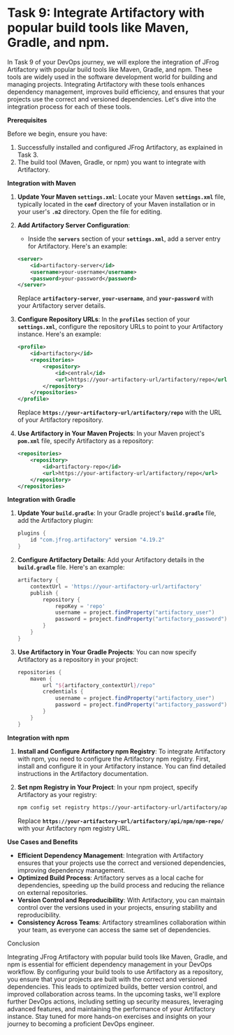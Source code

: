 # Task 9: Integrate Artifactory with popular build tools like Maven, Gradle, and npm.

In Task 9 of your DevOps journey, we will explore the integration of JFrog Artifactory with popular build tools like Maven, Gradle, and npm. These tools are widely used in the software development world for building and managing projects. Integrating Artifactory with these tools enhances dependency management, improves build efficiency, and ensures that your projects use the correct and versioned dependencies. Let's dive into the integration process for each of these tools.

**Prerequisites**

Before we begin, ensure you have:

1. Successfully installed and configured JFrog Artifactory, as explained in Task 3.
2. The build tool (Maven, Gradle, or npm) you want to integrate with Artifactory.

**Integration with Maven**

1. **Update Your Maven `settings.xml`**: Locate your Maven **`settings.xml`** file, typically located in the **`conf`** directory of your Maven installation or in your user's **`.m2`** directory. Open the file for editing.
2. **Add Artifactory Server Configuration**:
    - Inside the **`servers`** section of your **`settings.xml`**, add a server entry for Artifactory. Here's an example:
    
    ```xml
    <server>
        <id>artifactory-server</id>
        <username>your-username</username>
        <password>your-password</password>
    </server>
    ```
    
    Replace **`artifactory-server`**, **`your-username`**, and **`your-password`** with your Artifactory server details.
    
3. **Configure Repository URLs**: In the **`profiles`** section of your **`settings.xml`**, configure the repository URLs to point to your Artifactory instance. Here's an example:
    
    ```xml
    <profile>
        <id>artifactory</id>
        <repositories>
            <repository>
                <id>central</id>
                <url>https://your-artifactory-url/artifactory/repo</url>
            </repository>
        </repositories>
    </profile>
    ```
    
    Replace **`https://your-artifactory-url/artifactory/repo`** with the URL of your Artifactory repository.
    
4. **Use Artifactory in Your Maven Projects**: In your Maven project's **`pom.xml`** file, specify Artifactory as a repository:
    
    ```xml
    <repositories>
        <repository>
            <id>artifactory-repo</id>
            <url>https://your-artifactory-url/artifactory/repo</url>
        </repository>
    </repositories>
    ```
    

**Integration with Gradle**

1. **Update Your `build.gradle`**: In your Gradle project's **`build.gradle`** file, add the Artifactory plugin:
    
    ```groovy
    plugins {
        id "com.jfrog.artifactory" version "4.19.2"
    }
    ```
    
2. **Configure Artifactory Details**: Add your Artifactory details in the **`build.gradle`** file. Here's an example:
    
    ```groovy
    artifactory {
        contextUrl = 'https://your-artifactory-url/artifactory'
        publish {
            repository {
                repoKey = 'repo'
                username = project.findProperty("artifactory_user")
                password = project.findProperty("artifactory_password")
            }
        }
    }
    ```
    
3. **Use Artifactory in Your Gradle Projects**: You can now specify Artifactory as a repository in your project:
    
    ```groovy
    repositories {
        maven {
            url "${artifactory_contextUrl}/repo"
            credentials {
                username = project.findProperty("artifactory_user")
                password = project.findProperty("artifactory_password")
            }
        }
    }
    ```
    

**Integration with npm**

1. **Install and Configure Artifactory npm Registry**: To integrate Artifactory with npm, you need to configure the Artifactory npm registry. First, install and configure it in your Artifactory instance. You can find detailed instructions in the Artifactory documentation.
2. **Set npm Registry in Your Project**: In your npm project, specify Artifactory as your registry:
    
    ```bash
    npm config set registry https://your-artifactory-url/artifactory/api/npm/npm-repo/
    ```
    
    Replace **`https://your-artifactory-url/artifactory/api/npm/npm-repo/`** with your Artifactory npm registry URL.
    

**Use Cases and Benefits**

- **Efficient Dependency Management**: Integration with Artifactory ensures that your projects use the correct and versioned dependencies, improving dependency management.
- **Optimized Build Process**: Artifactory serves as a local cache for dependencies, speeding up the build process and reducing the reliance on external repositories.
- **Version Control and Reproducibility**: With Artifactory, you can maintain control over the versions used in your projects, ensuring stability and reproducibility.
- **Consistency Across Teams**: Artifactory streamlines collaboration within your team, as everyone can access the same set of dependencies.

Conclusion

Integrating JFrog Artifactory with popular build tools like Maven, Gradle, and npm is essential for efficient dependency management in your DevOps workflow. By configuring your build tools to use Artifactory as a repository, you ensure that your projects are built with the correct and versioned dependencies. This leads to optimized builds, better version control, and improved collaboration across teams. In the upcoming tasks, we'll explore further DevOps actions, including setting up security measures, leveraging advanced features, and maintaining the performance of your Artifactory instance. Stay tuned for more hands-on exercises and insights on your journey to becoming a proficient DevOps engineer.